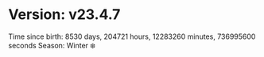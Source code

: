 # Version: v23.4.7
Time since birth: 8530 days, 204721 hours, 12283260 minutes, 736995600 seconds
Season: Winter ❄️

